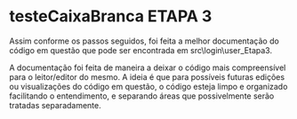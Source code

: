 # testeCaixaBranca ETAPA 3


Assim conforme os passos seguidos, foi feita a melhor documentação do código em questão que pode ser encontrada em src\login\user_Etapa3.

A documentação foi feita de maneira a deixar o código mais compreensível para o leitor/editor do mesmo. A ideia é que para possíveis futuras edições ou visualizações do código em questão,
o código esteja limpo e organizado facilitando o entendimento, e separando áreas que possivelmente serão tratadas separadamente.
